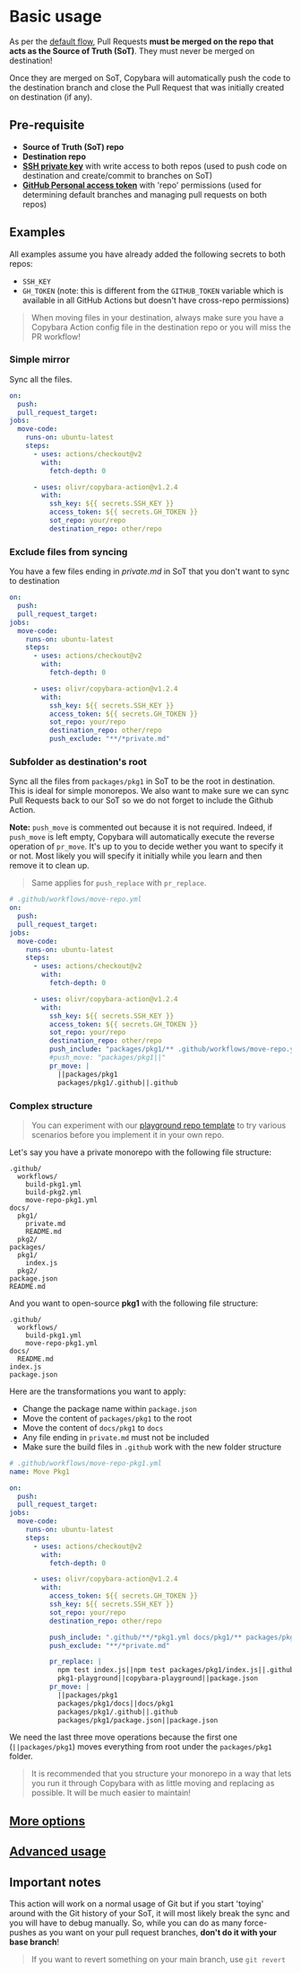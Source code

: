 # Basic usage

As per the [default flow](/README.md#default-flow), Pull Requests **must be merged on the repo that acts as the Source of Truth (SoT)**. They must never be merged on destination!

Once they are merged on SoT, Copybara will automatically push the code to the destination branch and close the Pull Request that was initially created on destination (if any).

## Pre-requisite

- **Source of Truth (SoT) repo**
- **Destination repo**
- **[SSH private key](ssh-keys.md)** with write access to both repos (used to
  push code on destination and create/commit to branches on SoT)
- **[GitHub Personal access token](https://github.com/settings/tokens)** with 'repo' permissions (used for determining default branches and managing pull requests on both repos)

## Examples

All examples assume you have already added the following secrets to both repos:

- `SSH_KEY`
- `GH_TOKEN` (note: this is different from the `GITHUB_TOKEN` variable which is available in all GitHub Actions but doesn't have cross-repo permissions)

> When moving files in your destination, always make sure you have a Copybara Action config file in the destination repo or you will miss the PR workflow!

### Simple mirror

Sync all the files.

```yaml
on:
  push:
  pull_request_target:
jobs:
  move-code:
    runs-on: ubuntu-latest
    steps:
      - uses: actions/checkout@v2
        with:
          fetch-depth: 0

      - uses: olivr/copybara-action@v1.2.4
        with:
          ssh_key: ${{ secrets.SSH_KEY }}
          access_token: ${{ secrets.GH_TOKEN }}
          sot_repo: your/repo
          destination_repo: other/repo
```

### Exclude files from syncing

You have a few files ending in _private.md_ in SoT that you don't want to sync to destination

```yaml
on:
  push:
  pull_request_target:
jobs:
  move-code:
    runs-on: ubuntu-latest
    steps:
      - uses: actions/checkout@v2
        with:
          fetch-depth: 0

      - uses: olivr/copybara-action@v1.2.4
        with:
          ssh_key: ${{ secrets.SSH_KEY }}
          access_token: ${{ secrets.GH_TOKEN }}
          sot_repo: your/repo
          destination_repo: other/repo
          push_exclude: "**/*private.md"
```

### Subfolder as destination's root

Sync all the files from `packages/pkg1` in SoT to be the root in destination. This is ideal for simple monorepos.
We also want to make sure we can sync Pull Requests back to our SoT so we do not forget to include the Github Action.

**Note:** `push_move` is commented out because it is not required. Indeed, if `push_move` is left empty, Copybara will automatically execute the reverse operation of `pr_move`. It's up to you to decide wether you want to specify it or not. Most likely you will specify it initially while you learn and then remove it to clean up.

> Same applies for `push_replace` with `pr_replace`.

```yaml
# .github/workflows/move-repo.yml
on:
  push:
  pull_request_target:
jobs:
  move-code:
    runs-on: ubuntu-latest
    steps:
      - uses: actions/checkout@v2
        with:
          fetch-depth: 0

      - uses: olivr/copybara-action@v1.2.4
        with:
          ssh_key: ${{ secrets.SSH_KEY }}
          access_token: ${{ secrets.GH_TOKEN }}
          sot_repo: your/repo
          destination_repo: other/repo
          push_include: "packages/pkg1/** .github/workflows/move-repo.yml"
          #push_move: "packages/pkg1||"
          pr_move: |
            ||packages/pkg1
            packages/pkg1/.github||.github
```

### Complex structure

> You can experiment with our [playground repo template](https://github.com/olivr/copybara-playground) to try various scenarios before you implement it in your own repo.

Let's say you have a private monorepo with the following file structure:

```text
.github/
  workflows/
    build-pkg1.yml
    build-pkg2.yml
    move-repo-pkg1.yml
docs/
  pkg1/
    private.md
    README.md
  pkg2/
packages/
  pkg1/
    index.js
  pkg2/
package.json
README.md
```

And you want to open-source **pkg1** with the following file structure:

```text
.github/
  workflows/
    build-pkg1.yml
    move-repo-pkg1.yml
docs/
  README.md
index.js
package.json
```

Here are the transformations you want to apply:

- Change the package name within `package.json`
- Move the content of `packages/pkg1` to the root
- Move the content of `docs/pkg1` to `docs`
- Any file ending in `private.md` must not be included
- Make sure the build files in `.github` work with the new folder structure

```yaml
# .github/workflows/move-repo-pkg1.yml
name: Move Pkg1

on:
  push:
  pull_request_target:
jobs:
  move-code:
    runs-on: ubuntu-latest
    steps:
      - uses: actions/checkout@v2
        with:
          fetch-depth: 0

      - uses: olivr/copybara-action@v1.2.4
        with:
          access_token: ${{ secrets.GH_TOKEN }}
          ssh_key: ${{ secrets.SSH_KEY }}
          sot_repo: your/repo
          destination_repo: other/repo

          push_include: ".github/**/*pkg1.yml docs/pkg1/** packages/pkg1/** package.json"
          push_exclude: "**/*private.md"

          pr_replace: |
            npm test index.js||npm test packages/pkg1/index.js||.github/**/build-pkg1.yml
            pkg1-playground||copybara-playground||package.json
          pr_move: |
            ||packages/pkg1
            packages/pkg1/docs||docs/pkg1
            packages/pkg1/.github||.github
            packages/pkg1/package.json||package.json
```

We need the last three move operations because the first one (`||packages/pkg1`) moves everything from root under the `packages/pkg1` folder.

> It is recommended that you structure your monorepo in a way that lets you run it through Copybara with as little moving and replacing as possible. It will be much easier to maintain!

## [More options](inputs.md)

## [Advanced usage](advanced-usage.md)

## Important notes

This action will work on a normal usage of Git but if you start 'toying' around with the Git history of your SoT, it will most likely break the sync and you will have to debug manually. So, while you can do as many force-pushes as you want on your pull request branches, **don't do it with your base branch**!

> If you want to revert something on your main branch, use `git revert`
